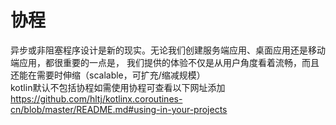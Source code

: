 # 协程
异步或非阻塞程序设计是新的现实。无论我们创建服务端应用、桌面应用还是移动端应用，都很重要的一点是， 我们提供的体验不仅是从用户角度看着流畅，而且还能在需要时伸缩（scalable，可扩充/缩减规模）  
kotlin默认不包括协程如需使用协程可查看以下网址添加  
https://github.com/hltj/kotlinx.coroutines-cn/blob/master/README.md#using-in-your-projects
## 